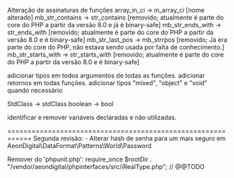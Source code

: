 

Alteração de assinaturas de funções
array_in_ci         -> in_array_ci              [nome alterado]
mb_str_contains     -> str_contains             [removido; atualmente é parte do core do PHP a partir da versão 8.0 e já é binary-safe]
mb_str_ends_with    -> str_ends_with            [removido; atualmente é parte do core do PHP a partir da versão 8.0 e é binary-safe]
mb_str_last_pos     -> mb_strrpos               [removido; Já era parte do core do PHP, não estava sendo usada por falta de conhecimento.]
mb_str_starts_with  -> str_starts_with          [removido; atualmente é parte do core do PHP a partir da versão 8.0 e é binary-safe]




adicionar tipos em todos argumentos de todas as funções.
adicionar retornos em todas funções.
adicionar tipos "mixed", "object" e "void" quando necessário

StdClass    -> stdClass
boolean     -> bool

identificar e remover variáveis declaradas e não utilizadas.





============================================================
Segunda revisão:
    - Alterar hash de senha para um mais seguro em AeonDigital\DataFormat\Patterns\World\Password

Remover do 'phpunit.php':
    require_once $rootDir . "/vendor/aeondigital/phpinterfaces/src/iRealType.php"; // @@TODO